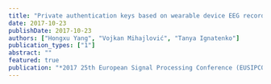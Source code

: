 ```yaml
---
title: "Private authentication keys based on wearable device EEG recordings"
date: 2017-10-23
publishDate: 2017-10-23
authors: ["Hongxu Yang", "Vojkan Mihajlović", "Tanya Ignatenko"]
publication_types: ["1"]
abstract: ""
featured: true
publication: "*2017 25th European Signal Processing Conference (EUSIPCO)*"
---
```


